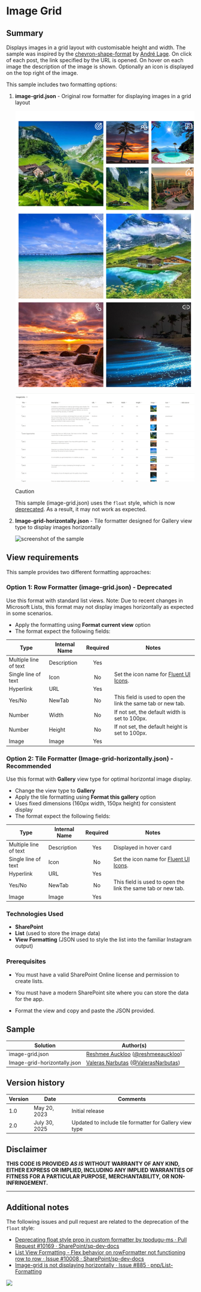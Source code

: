 # Image Grid

## Summary

Displays images in a grid layout with customisable height and width. The sample was inspired by the [chevron-shape-format](https://github.com/pnp/List-Formatting/tree/master/view-samples/chevron-shape-format) by [André Lage](https://twitter.com/aaclage).
On click of each post, the link specified by the URL is opened. On hover on each image the description of the image is shown. Optionally an icon is displayed on the top right of the image.

This sample includes two formatting options:

1. **image-grid.json** - Original row formatter for displaying images in a grid layout

    ![screenshot of the sample](./assets/screenshot.png)

    ![Animated GIF of the Styled SharePoint List View In Action](./assets/screenshot-animated.gif)

    > [!CAUTION]  
    > This sample (image-grid.json) uses the `float` style, which is now [deprecated](https://learn.microsoft.com/sharepoint/dev/declarative-customization/formatting-syntax-reference#style). As a result, it may not work as expected.

2. **Image-grid-horizontally.json** - Tile formatter designed for Gallery view type to display images horizontally

    ![screenshot of the sample](./assets/screenshotHorisontal.png)

## View requirements

This sample provides two different formatting approaches:

### Option 1: Row Formatter (image-grid.json) - Deprecated
Use this format with standard list views. Note: Due to recent changes in Microsoft Lists, this format may not display images horizontally as expected in some scenarios.

- Apply the formatting using **Format current view** option
- The format expect the following fields:

|Type|Internal Name|Required|Notes|
|---|---|:---:|---|
|Multiple line of text|Description|Yes| |
|Single line of text|Icon|No|Set the icon name for [Fluent UI Icons](https://developer.microsoft.com/fluentui#/styles/web/icons).|
|Hyperlink|URL|Yes| |
|Yes/No|NewTab|No|This field is used to open the link the same tab or new tab.|
|Number|Width|No|If not set, the default width is set to 100px.|
|Number|Height|No|If not set, the default height is set to 100px.|
|Image|Image|Yes||

### Option 2: Tile Formatter (Image-grid-horizontally.json) - Recommended
Use this format with **Gallery** view type for optimal horizontal image display.

- Change the view type to **Gallery**
- Apply the tile formatting using **Format this gallery** option
- Uses fixed dimensions (160px width, 150px height) for consistent display
- The format expect the following fields:

|Type|Internal Name|Required|Notes|
|---|---|:---:|---|
|Multiple line of text|Description|Yes|Displayed in hover card|
|Single line of text|Icon|No|Set the icon name for [Fluent UI Icons](https://developer.microsoft.com/fluentui#/styles/web/icons).|
|Hyperlink|URL|Yes| |
|Yes/No|NewTab|No|This field is used to open the link the same tab or new tab.|
|Image|Image|Yes||

### Technologies Used

* **SharePoint**
* **List** (used to store the image data)
* **View Formatting** (JSON used to style the list into the familiar Instagram output)

### Prerequisites

* You must have a valid SharePoint Online license and permission to create lists.
* You must have a modern SharePoint site where you can store the data for the app.

* Format the view and copy and paste the JSON provided.

## Sample

Solution|Author(s)
--------|---------
image-grid.json | [Reshmee Auckloo](https://github.com/Reshmee011) ([@reshmeeauckloo](https://twitter.com/reshmeeauckloo))
Image-grid-horizontally.json | [Valeras Narbutas](https://github.com/ValerasNarbutas) ([@ValerasNarbutas](https://twitter.com/ValerasNarbutas))

## Version history

Version|Date|Comments
-------|----|--------
1.0|May 20, 2023|Initial release
2.0|July 30, 2025|Updated to include tile formatter for Gallery view type

## Disclaimer

**THIS CODE IS PROVIDED *AS IS* WITHOUT WARRANTY OF ANY KIND, EITHER EXPRESS OR IMPLIED, INCLUDING ANY IMPLIED WARRANTIES OF FITNESS FOR A PARTICULAR PURPOSE, MERCHANTABILITY, OR NON-INFRINGEMENT.**

---

## Additional notes

The following issues and pull request are related to the deprecation of the `float` style:
- [Deprecating float style prop in custom formatter by tpodugu-ms · Pull Request #10169 · SharePoint/sp-dev-docs](https://github.com/SharePoint/sp-dev-docs/pull/10169)
- [List View Formatting - Flex behavior on rowFormatter not functioning row to row · Issue #10008 · SharePoint/sp-dev-docs](https://github.com/SharePoint/sp-dev-docs/issues/10008)
- [Image-grid is not displaying horizontally · Issue #885 · pnp/List-Formatting](https://github.com/pnp/List-Formatting/issues/885)

<img src="https://pnptelemetry.azurewebsites.net/list-formatting/view-samples/image-grid" />

